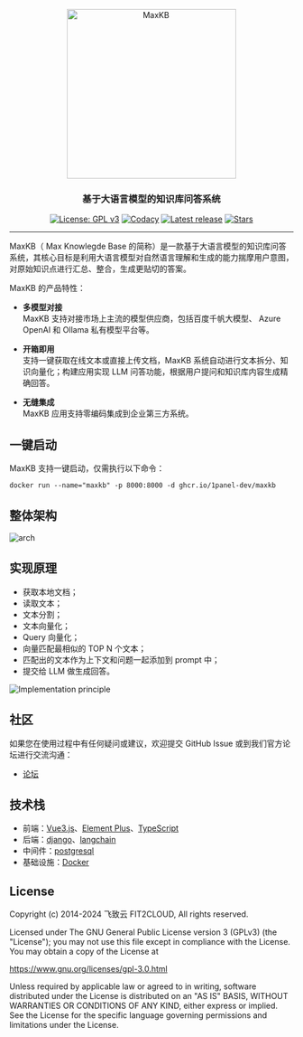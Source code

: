 
<p align="center"> <img src= "https://github.com/1Panel-dev/maxkb/assets/52996290/c0694996-0eed-40d8-b369-322bf2a380bf" alt="MaxKB" width="300" />  </p>
        <h3 align="center">基于大语言模型的知识库问答系统</h3>
        <p align="center">
          <a href="https://www.gnu.org/licenses/old-licenses/gpl-3.0"><img src="https://img.shields.io/github/license/1Panel-dev/maxkb?color=%231890FF" alt="License: GPL v3"></a>
          <a href="https://app.codacy.com/gh/1Panel-dev/maxkb?utm_source=github.com&utm_medium=referral&utm_content=1Panel-dev/maxkb&utm_campaign=Badge_Grade_Dashboard"><img src="https://app.codacy.com/project/badge/Grade/da67574fd82b473992781d1386b937ef" alt="Codacy"></a>
          <a href="https://github.com/1Panel-dev/maxkb/releases/latest"><img src="https://img.shields.io/github/v/release/1Panel-dev/maxkb" alt="Latest release"></a>
          <a href="https://github.com/1Panel-dev/maxkb"><img src="https://img.shields.io/github/stars/1Panel-dev/maxkb?color=%231890FF&style=flat-square" alt="Stars"></a>
        
</p>
<hr/>


MaxKB（ Max Knowlegde Base 的简称）是一款基于大语言模型的知识库问答系统，其核心目标是利用大语言模型对自然语言理解和生成的能力揣摩用户意图，对原始知识点进行汇总、整合，生成更贴切的答案。   

MaxKB 的产品特性：
- **多模型对接**  
MaxKB 支持对接市场上主流的模型供应商，包括百度千帆大模型、 Azure OpenAI 和 Ollama 私有模型平台等。

- **开箱即用**    
支持一键获取在线文本或直接上传文档，MaxKB 系统自动进行文本拆分、知识向量化；构建应用实现 LLM 问答功能，根据用户提问和知识库内容生成精确回答。

- **无缝集成**    
MaxKB 应用支持零编码集成到企业第三方系统。

## 一键启动

MaxKB 支持一键启动，仅需执行以下命令：
```
docker run --name="maxkb" -p 8000:8000 -d ghcr.io/1panel-dev/maxkb
```

## 整体架构
![arch](https://github.com/1Panel-dev/maxkb/assets/52996290/ca786342-8a0a-4921-b847-a96fff9a3e09)

## 实现原理

- 获取本地文档；
- 读取文本；
- 文本分割；
- 文本向量化；
- Query 向量化；
- 向量匹配最相似的 TOP N 个文本；
- 匹配出的文本作为上下文和问题一起添加到 prompt 中；
- 提交给 LLM 做生成回答。

![Implementation principle](https://github.com/1Panel-dev/maxkb/assets/52996290/51956c12-1396-4625-8b29-005ac60ca11d)



## 社区

如果您在使用过程中有任何疑问或建议，欢迎提交 GitHub Issue 或到我们官方论坛进行交流沟通：

-   [论坛](https://bbs.fit2cloud.com/)

## 技术栈

-   前端：[Vue3.js](https://cn.vuejs.org/)、[Element Plus](https://element-plus.org/zh-CN/)、[TypeScript](https://www.tslang.cn/)
-   后端：[django](https://www.djangoproject.com/)、[langchain](https://www.langchain.com/)
-   中间件：[postgresql](https://www.postgresql.org/)  
-   基础设施：[Docker](https://www.docker.com/)



## License

Copyright (c) 2014-2024 飞致云 FIT2CLOUD, All rights reserved.

Licensed under The GNU General Public License version 3 (GPLv3)  (the "License"); you may not use this file except in compliance with the License. You may obtain a copy of the License at

<https://www.gnu.org/licenses/gpl-3.0.html>

Unless required by applicable law or agreed to in writing, software distributed under the License is distributed on an "AS IS" BASIS, WITHOUT WARRANTIES OR CONDITIONS OF ANY KIND, either express or implied. See the License for the specific language governing permissions and limitations under the License.
